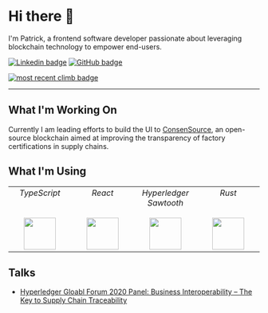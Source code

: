 # Hi there 👋

I'm Patrick, a frontend software developer passionate about leveraging blockchain technology to empower end-users.

[![Linkedin badge](https://img.shields.io/badge/-Connect-blue?style=flat-square&logo=Linkedin&logoColor=white)](https://www.linkedin.com/in/patrick-erichsen-ba36b6a4/)
[![GitHub badge](https://img.shields.io/github/followers/Patrick-Erichsen?label=follow&style=social)](https://github.com/Patrick-Erichsen)

[![most recent climb badge](https://img.shields.io/endpoint?url=https://su6nnbn0dk.execute-api.us-east-1.amazonaws.com/prod/getMountainProjectBadge?email=erich016@umn.edu)](https://www.mountainproject.com/user/200577529/patrick-erichsen)

<hr>

## What I'm Working On

Currently I am leading efforts to build the UI to [ConsenSource](consensource.io), an open-source blockchain aimed at improving the transparency of factory certifications in supply chains. 

## What I'm Using

<table>
  <tbody>
    <tr valign="top">
      <td width="25%" align="center">
        <span><i>TypeScript</i></span><br><br><br>
        <img height="64px" src="https://cdn.svgporn.com/logos/typescript-icon.svg">
      </td>
      <td width="25%" align="center">
        <span><i>React</i></span><br><br><br>
        <img height="64px" src="https://cdn.svgporn.com/logos/react.svg">
      </td>
      <td width="25%" align="center">
        <span><i>Hyperledger Sawtooth</i></span><br><br>
        <img height="64px" src="https://svgshare.com/i/PaS.svg">
      </td>
      <td width="25%" align="center">
        <span><i>Rust</i></span><br><br><br>
        <img height="64px" src="https://cdn.svgporn.com/logos/rust.svg">
      </td>
    </tr>
  </tbody>
</table>

## Talks

- [Hyperledger Gloabl Forum 2020 Panel: Business Interoperability – The Key to Supply Chain Traceability](https://www.youtube.com/embed/wqXvqHITsCU)
